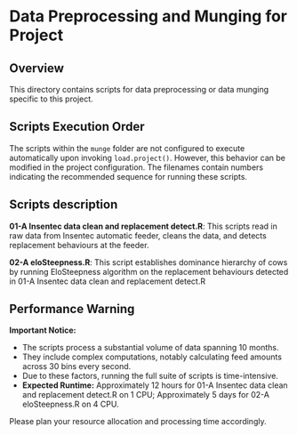# Data Preprocessing and Munging for Project

## Overview
This directory contains scripts for data preprocessing or data munging specific to this project.

## Scripts Execution Order
The scripts within the `munge` folder are not configured to execute automatically upon invoking `load.project()`. However, this behavior can be modified in the project configuration. The filenames contain numbers indicating the recommended sequence for running these scripts.

## Scripts description
**01-A Insentec data clean and replacement detect.R**: This scripts read in raw data from Insentec automatic feeder, cleans the data, and detects replacement behaviours at the feeder.

**02-A eloSteepness.R**: This script establishes dominance hierarchy of cows by running EloSteepness algorithm on the replacement behaviours detected in 01-A Insentec data clean and replacement detect.R

## Performance Warning
**Important Notice:**
- The scripts process a substantial volume of data spanning 10 months.
- They include complex computations, notably calculating feed amounts across 30 bins every second.
- Due to these factors, running the full suite of scripts is time-intensive.
- **Expected Runtime:** Approximately 12 hours for 01-A Insentec data clean and replacement detect.R on 1 CPU; Approximately 5 days for 02-A eloSteepness.R on 4 CPU.

Please plan your resource allocation and processing time accordingly.
